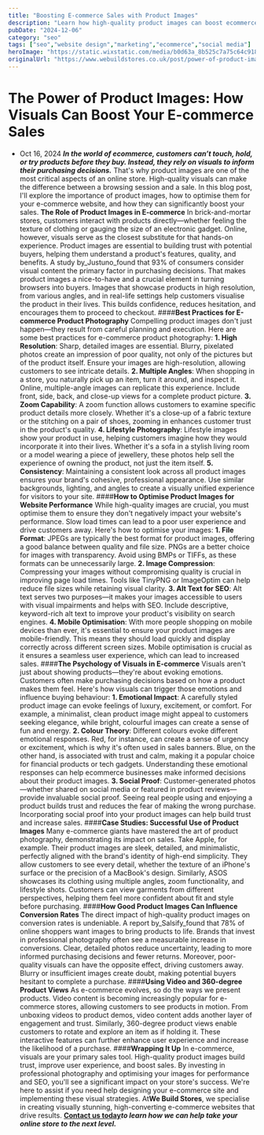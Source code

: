 ```yaml
---
title: "Boosting E-commerce Sales with Product Images"
description: "Learn how high-quality product images can boost ecommerce sales by building trust, enhancing customer experience, and driving conversions."
pubDate: "2024-12-06"
category: "seo"
tags: ["seo","website design","marketing","ecommerce","social media"]
heroImage: "https://static.wixstatic.com/media/b0d63a_8b525c7a75c64c918deea3c8ad5c96c5~mv2.jpg/v1/fill/w_740,h_420,al_c,q_90,usm_0.66_1.00_0.01,enc_avif,quality_auto/b0d63a_8b525c7a75c64c918deea3c8ad5c96c5~mv2.jpg"
originalUrl: "https://www.webuildstores.co.uk/post/power-of-product-images"
---
```


# The Power of Product Images: How Visuals Can Boost Your E-commerce Sales
 * Oct 16, 2024
**_In the world of ecommerce, customers can’t touch, hold, or try products before they buy. Instead, they rely on visuals to inform their purchasing decisions._**
That's why product images are one of the most critical aspects of an online store. High-quality visuals can make the difference between a browsing session and a sale.
In this blog post, I'll explore the importance of product images, how to optimise them for your e-commerce website, and how they can significantly boost your sales.
**The Role of Product Images in E-commerce**
In brick-and-mortar stores, customers interact with products directly—whether feeling the texture of clothing or gauging the size of an electronic gadget. Online, however, visuals serve as the closest substitute for that hands-on experience. Product images are essential to building trust with potential buyers, helping them understand a product's features, quality, and benefits.
A study by_Justuno_found that 93% of consumers consider visual content the primary factor in purchasing decisions. That makes product images a nice-to-have and a crucial element in turning browsers into buyers.
Images that showcase products in high resolution, from various angles, and in real-life settings help customers visualise the product in their lives. This builds confidence, reduces hesitation, and encourages them to proceed to checkout.
####**Best Practices for E-commerce Product Photography**
Compelling product images don't just happen—they result from careful planning and execution. Here are some best practices for e-commerce product photography:
**1\. High Resolution**: Sharp, detailed images are essential. Blurry, pixelated photos create an impression of poor quality, not only of the pictures but of the product itself. Ensure your images are high-resolution, allowing customers to see intricate details.
**2\. Multiple Angles**: When shopping in a store, you naturally pick up an item, turn it around, and inspect it. Online, multiple-angle images can replicate this experience. Include front, side, back, and close-up views for a complete product picture.
**3\. Zoom Capability**: A zoom function allows customers to examine specific product details more closely. Whether it's a close-up of a fabric texture or the stitching on a pair of shoes, zooming in enhances customer trust in the product's quality.
**4\. Lifestyle Photography**: Lifestyle images show your product in use, helping customers imagine how they would incorporate it into their lives. Whether it's a sofa in a stylish living room or a model wearing a piece of jewellery, these photos help sell the experience of owning the product, not just the item itself.
**5\. Consistency**: Maintaining a consistent look across all product images ensures your brand's cohesive, professional appearance. Use similar backgrounds, lighting, and angles to create a visually unified experience for visitors to your site.
####**How to Optimise Product Images for Website Performance**
While high-quality images are crucial, you must optimise them to ensure they don't negatively impact your website's performance. Slow load times can lead to a poor user experience and drive customers away. Here's how to optimise your images:
**1\. File Format**: JPEGs are typically the best format for product images, offering a good balance between quality and file size. PNGs are a better choice for images with transparency. Avoid using BMPs or TIFFs, as these formats can be unnecessarily large.
**2\. Image Compression**: Compressing your images without compromising quality is crucial in improving page load times. Tools like TinyPNG or ImageOptim can help reduce file sizes while retaining visual clarity.
**3\. Alt Text for SEO**: Alt text serves two purposes—it makes your images accessible to users with visual impairments and helps with SEO. Include descriptive, keyword-rich alt text to improve your product's visibility on search engines.
**4\. Mobile Optimisation**: With more people shopping on mobile devices than ever, it's essential to ensure your product images are mobile-friendly. This means they should load quickly and display correctly across different screen sizes. Mobile optimisation is crucial as it ensures a seamless user experience, which can lead to increased sales.
####**The Psychology of Visuals in E-commerce**
Visuals aren't just about showing products—they're about evoking emotions. Customers often make purchasing decisions based on how a product makes them feel. Here's how visuals can trigger those emotions and influence buying behaviour:
**1\. Emotional Impact**: A carefully styled product image can evoke feelings of luxury, excitement, or comfort. For example, a minimalist, clean product image might appeal to customers seeking elegance, while bright, colourful images can create a sense of fun and energy.
**2\. Colour Theory**: Different colours evoke different emotional responses. Red, for instance, can create a sense of urgency or excitement, which is why it's often used in sales banners. Blue, on the other hand, is associated with trust and calm, making it a popular choice for financial products or tech gadgets. Understanding these emotional responses can help ecommerce businesses make informed decisions about their product images.
**3\. Social Proof**: Customer-generated photos—whether shared on social media or featured in product reviews—provide invaluable social proof. Seeing real people using and enjoying a product builds trust and reduces the fear of making the wrong purchase. Incorporating social proof into your product images can help build trust and increase sales.
####**Case Studies: Successful Use of Product Images**
Many e-commerce giants have mastered the art of product photography, demonstrating its impact on sales. Take Apple, for example. Their product images are sleek, detailed, and minimalistic, perfectly aligned with the brand's identity of high-end simplicity.
They allow customers to see every detail, whether the texture of an iPhone's surface or the precision of a MacBook's design.
Similarly, ASOS showcases its clothing using multiple angles, zoom functionality, and lifestyle shots. Customers can view garments from different perspectives, helping them feel more confident about fit and style before purchasing.
####**How Good Product Images Can Influence Conversion Rates**
The direct impact of high-quality product images on conversion rates is undeniable. A report by_Salsify_found that 78% of online shoppers want images to bring products to life.
Brands that invest in professional photography often see a measurable increase in conversions. Clear, detailed photos reduce uncertainty, leading to more informed purchasing decisions and fewer returns.
Moreover, poor-quality visuals can have the opposite effect, driving customers away. Blurry or insufficient images create doubt, making potential buyers hesitant to complete a purchase.
####**Using Video and 360-degree Product Views**
As e-commerce evolves, so do the ways we present products. Video content is becoming increasingly popular for e-commerce stores, allowing customers to see products in motion.
From unboxing videos to product demos, video content adds another layer of engagement and trust.
Similarly, 360-degree product views enable customers to rotate and explore an item as if holding it. These interactive features can further enhance user experience and increase the likelihood of a purchase.
####**Wrapping It Up**
In e-commerce, visuals are your primary sales tool. High-quality product images build trust, improve user experience, and boost sales. By investing in professional photography and optimising your images for performance and SEO, you'll see a significant impact on your store's success.
We're here to assist if you need help designing your e-commerce site and implementing these visual strategies. At**We Build Stores**, we specialise in creating visually stunning, high-converting e-commerce websites that drive results.
[**__Contact us today__**](https://www.webuildstores.co.uk/contact)**_to learn how we can help take your online store to the next level._**
